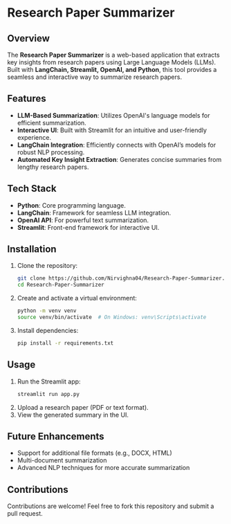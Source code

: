# Research Paper Summarizer

## Overview
The **Research Paper Summarizer** is a web-based application that extracts key insights from research papers using Large Language Models (LLMs). Built with **LangChain, Streamlit, OpenAI, and Python**, this tool provides a seamless and interactive way to summarize research papers.

## Features
- **LLM-Based Summarization**: Utilizes OpenAI's language models for efficient summarization.
- **Interactive UI**: Built with Streamlit for an intuitive and user-friendly experience.
- **LangChain Integration**: Efficiently connects with OpenAI’s models for robust NLP processing.
- **Automated Key Insight Extraction**: Generates concise summaries from lengthy research papers.

## Tech Stack
- **Python**: Core programming language.
- **LangChain**: Framework for seamless LLM integration.
- **OpenAI API**: For powerful text summarization.
- **Streamlit**: Front-end framework for interactive UI.

## Installation
1. Clone the repository:
   ```bash
   git clone https://github.com/Nirvighna04/Research-Paper-Summarizer.git
   cd Research-Paper-Summarizer
   ```

2. Create and activate a virtual environment:
   ```bash
   python -m venv venv
   source venv/bin/activate  # On Windows: venv\Scripts\activate
   ```

3. Install dependencies:
   ```bash
   pip install -r requirements.txt
   ```

## Usage
1. Run the Streamlit app:
   ```bash
   streamlit run app.py
   ```
2. Upload a research paper (PDF or text format).
3. View the generated summary in the UI.

## Future Enhancements
- Support for additional file formats (e.g., DOCX, HTML)
- Multi-document summarization
- Advanced NLP techniques for more accurate summarization

## Contributions
Contributions are welcome! Feel free to fork this repository and submit a pull request.
